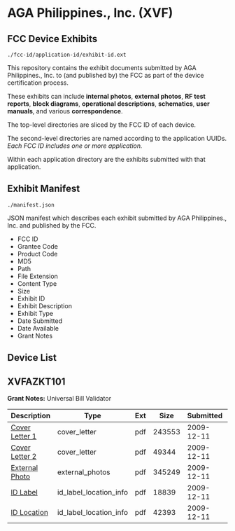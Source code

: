 # AGA Philippines., Inc. (XVF)
## FCC Device Exhibits

```
./fcc-id/application-id/exhibit-id.ext
```

This repository contains the exhibit documents submitted by AGA Philippines., Inc. to (and published by) the FCC as part of the device certification process.

These exhibits can include **internal photos**, **external photos**, **RF test reports**, **block diagrams**, **operational descriptions**, **schematics**, **user manuals**, and various **correspondence**.

The top-level directories are sliced by the FCC ID of each device.

The second-level directories are named according to the application UUIDs. *Each FCC ID includes one or more application.*

Within each application directory are the exhibits submitted with that application. 

## Exhibit Manifest

```
./manifest.json
```

JSON manifest which describes each exhibit submitted by AGA Philippines., Inc. and published by the FCC.

- FCC ID
- Grantee Code
- Product Code
- MD5
- Path
- File Extension
- Content Type
- Size
- Exhibit ID
- Exhibit Description
- Exhibit Type
- Date Submitted
- Date Available
- Grant Notes

## Device List
## XVFAZKT101
**Grant Notes:** Universal Bill Validator

| Description | Type | Ext | Size | Submitted | Available |
| ----------- | ---- | --- | ---- | --------- | --------- |
| [Cover Letter 1](XVFAZKT101/a306e9e2e475daa624bea7598edefcbc/1211995.pdf) | cover_letter | pdf | 243553 | 2009-12-11 | 2009-12-11 |
| [Cover Letter 2](XVFAZKT101/a306e9e2e475daa624bea7598edefcbc/1211996.pdf) | cover_letter | pdf | 49344 | 2009-12-11 | 2009-12-11 |
| [External Photo](XVFAZKT101/a306e9e2e475daa624bea7598edefcbc/1211992.pdf) | external_photos | pdf | 345249 | 2009-12-11 | 2009-12-11 |
| [ID Label](XVFAZKT101/a306e9e2e475daa624bea7598edefcbc/1211993.pdf) | id_label_location_info | pdf | 18839 | 2009-12-11 | 2009-12-11 |
| [ID Location](XVFAZKT101/a306e9e2e475daa624bea7598edefcbc/1211994.pdf) | id_label_location_info | pdf | 42393 | 2009-12-11 | 2009-12-11 |
